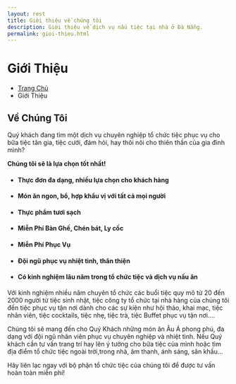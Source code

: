 ```yaml
---
layout: rest
title: Giới thiệu về chúng tôi
description: Giới thiệu về dịch vụ nấu tiệc tại nhà ở Đà Nẵng.
permalink: gioi-thieu.html
---
```

<div class="breadcrumbs">
  <div class="container">
    <h1 class="pull-left">Giới Thiệu</h1>
    <ul class="pull-right breadcrumb">
      <li><a href="{{ "/" | prepend: site.baseurl | replace: '//', '/' }}">Trang Chủ</a></li>
      <li class="active">Giới Thiệu</li>
    </ul>
  </div><!--/container-->
</div>
<div class="container content">
  <div class="title-box-v2">
    <h2> <span class="color-green">Về Chúng Tôi</span></h2>

  </div>
  <p>Quý khách đang tìm một dịch vụ chuyên nghiệp tổ chức tiệc phục vụ cho bữa tiệc tân gia, tiệc cưới, đám hỏi, hay thôi nôi cho thiên thần của gia đình mình?</p>
  <p><strong>Chúng tôi sẽ là lựa chọn tốt nhất!</strong> </p>
  <ul>
  <li><h4>Thực đơn đa dạng, nhiều lựa chọn cho khách hàng</h4></li>
  <li><h4>Món ăn ngon, bổ, hợp khẩu vị với tất cả mọi người</h4></li>
  <li><h4>Thực phẩm tươi sạch</h4></li>
  <li><h4>Miễn Phí Bàn Ghế, Chén bát, Ly cốc</h4></li>
  <li><h4>Miễn Phí Phục Vụ</h4></li>
  <li><h4>Đội ngũ phục vụ nhiệt tình, thân thiện</h4></li>
  <li><h4>Có kinh nghiệm lâu năm trong tổ chức tiệc và dịch vụ nấu ăn</h4></li>
  </ul>

  Với kinh nghiệm nhiều năm chuyên tổ chức các buổi tiệc quy mô từ 20 đến 2000 người từ tiệc sinh nhật, tiệc công ty tổ chức tại nhà hàng của chúng tôi đến tiệc phục vụ tận nơi dành cho các sự kiện như hội thảo, khai mạc, tiệc nhân viên, tiệc cocktails, tiệc nhẹ, tiệc trà, tiệc Buffet phục vụ tận nơi….

  Chúng tôi sẽ mang đến cho Quý Khách những món ăn Âu Á phong phú, đa dạng với đội ngũ nhân viên phục vụ chuyên nghiệp và nhiệt tình. Nếu Quý khách cần tư vấn trang trí hay lên ý tưởng cho bữa tiệc của mình hoặc tìm địa điểm tổ chức tiệc ngoài trời,trong nhà, âm thanh, ánh sáng, sân khấu…

  Hãy liên lạc ngay với bộ phận tổ chức tiệc của chúng tôi để được tư vấn hoàn toàn miễn phí!
  <br>
  <!-- About Sldier -->
  <br>

  <div class="shadow-wrapper margin-bottom-50" style="height:500px;">
    <img class="img-responsive" src="http://www.dattiec24h.com/wp-content/uploads/2016/04/dat-tiec-tai-nha.jpg" alt="">

  </div>
  <!-- End About Sldier -->
</div>
